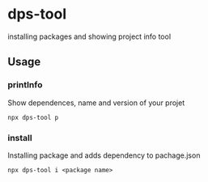 # dps-tool
installing packages and showing project info tool

## Usage

### printInfo

Show dependences, name and version of your projet

`npx dps-tool p`

### install

Installing package and adds dependency to pachage.json

`npx dps-tool i <package name>`


